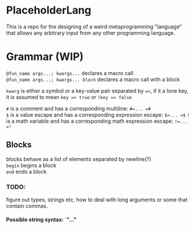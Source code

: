 # PlaceholderLang
This is a repo for the designing of a weird metaprogramming "language" that allows any arbitrary input from any other programming language.  

# Grammar (WIP)
`@fun_name args...; kwargs...` declares a macro call  
`@fun_name args...; kwargs... block` declares a macro call with a block  

`kwarg` is either a symbol or a key-value pair separated by `=>`, if it a lone key, it is assumed to mean `key => true` or `!key => false`

`#` is a comment and has a corresponding multiline: `#=... =#`  
`$` is a value escape and has a corresponding expression escape: `$=... =$` 
`!` is a math variable and has a corresponding math expression escape: `!=... =!` 

## Blocks
blocks behave as a list of elements separated by newline(?)  
`begin` begins a block  
`end` ends a block

### TODO:
figure out types, strings etc, how to deal with long arguments or some that contain commas.  
#### Possible string syntax: `"..."
